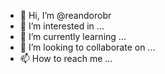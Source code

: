 - 👋 Hi, I’m @reandorobr
- 👀 I’m interested in ...
- 🌱 I’m currently learning ...
- 💞️ I’m looking to collaborate on ...
- 📫 How to reach me ...

<!---
reandorobr/reandorobr is a ✨ special ✨ repository because its `README.md` (this file) appears on your GitHub profile.
You can click the Preview link to take a look at your changes.
--->

